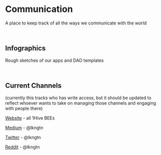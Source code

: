 # Communication
A place to keep track of all the ways we communicate with the world

<br>

## Infographics

Rough sketches of our apps and DAO templates

<br>

## Current Channels

(currently this tracks who has write access, but it should be updated to reflect whoever wants to take on managing those channels and engaging with people there)

[Website](http://1hive.org) - all 1Hive BEEs

[Medium](https://medium.com/hive-commons) - @lkngtn

[Twitter](https://twitter.com/1HiveOrg) - @lkngtn

[Reddit](https://www.reddit.com/r/HiveCommons/) - @lkngtn
